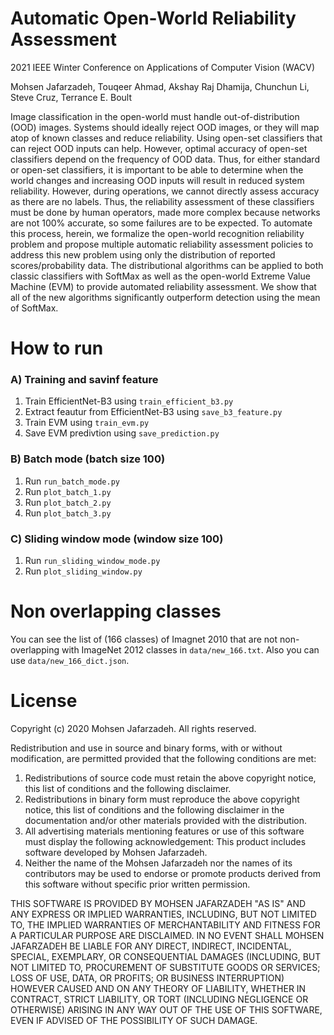 # Automatic Open-World Reliability Assessment


2021 IEEE Winter Conference on Applications of Computer Vision (WACV)


Mohsen Jafarzadeh,  Touqeer Ahmad,  Akshay Raj Dhamija, Chunchun Li, Steve Cruz, Terrance E. Boult


Image classification in the open-world must handle out-of-distribution (OOD) images. Systems should ideally reject OOD images, or they will map atop of known classes and reduce reliability. Using open-set classifiers that can reject OOD inputs can help. However, optimal accuracy of open-set classifiers depend on the frequency of OOD data. Thus, for either standard or open-set classifiers, it is important to be able to determine when the world changes and increasing OOD inputs will result in reduced system reliability. However, during operations, we cannot directly assess accuracy as there are no labels. Thus, the reliability assessment of these classifiers must be done by human operators, made more complex because networks are not 100% accurate, so some failures are to be expected.  To automate this process, herein, we formalize the open-world recognition reliability problem and propose multiple automatic reliability assessment policies to address this new problem using only the distribution of reported scores/probability data. The distributional algorithms can be applied to both classic classifiers with SoftMax as well as the open-world Extreme Value Machine (EVM) to provide automated reliability assessment. We show that all of the new algorithms significantly outperform detection using the mean of SoftMax.


# How to run

### A) Training and savinf feature
1. Train EfficientNet-B3 using `train_efficient_b3.py`
2. Extract feautur from EfficientNet-B3 using `save_b3_feature.py`
3. Train EVM using `train_evm.py`
4. Save EVM predivtion using `save_prediction.py`

### B) Batch mode (batch size 100)

1. Run `run_batch_mode.py`
2. Run `plot_batch_1.py`
3. Run `plot_batch_2.py`
4. Run `plot_batch_3.py`

### C) Sliding window mode (window size 100)

1. Run `run_sliding_window_mode.py`
2. Run `plot_sliding_window.py`



# Non overlapping classes

You can see the list of (166 classes) of Imagnet 2010 that are not non-overlapping  with ImageNet 2012 classes in `data/new_166.txt`. Also you can use `data/new_166_dict.json`. 



# License

Copyright (c) 2020 Mohsen Jafarzadeh. All rights reserved.

Redistribution and use in source and binary forms, with or without modification, are permitted provided that the following conditions are met:

1. Redistributions of source code must retain the above copyright notice, this list of conditions and the following disclaimer.
2. Redistributions in binary form must reproduce the above copyright notice, this list of conditions and the following disclaimer in the documentation and/or other materials provided with the distribution.
3. All advertising materials mentioning features or use of this software must display the following acknowledgement: This product includes software developed by Mohsen Jafarzadeh.
4. Neither the name of the Mohsen Jafarzadeh nor the names of its contributors may be used to endorse or promote products derived from this software without specific prior written permission.

THIS SOFTWARE IS PROVIDED BY MOHSEN JAFARZADEH "AS IS" AND ANY EXPRESS OR IMPLIED WARRANTIES, INCLUDING, BUT NOT LIMITED TO, THE IMPLIED WARRANTIES OF MERCHANTABILITY AND FITNESS FOR A PARTICULAR PURPOSE ARE DISCLAIMED. IN NO EVENT SHALL MOHSEN JAFARZADEH BE LIABLE FOR ANY DIRECT, INDIRECT, INCIDENTAL, SPECIAL, EXEMPLARY, OR CONSEQUENTIAL DAMAGES (INCLUDING, BUT NOT LIMITED TO, PROCUREMENT OF SUBSTITUTE GOODS OR SERVICES; LOSS OF USE, DATA, OR PROFITS; OR BUSINESS INTERRUPTION) HOWEVER CAUSED AND ON ANY THEORY OF LIABILITY, WHETHER IN CONTRACT, STRICT LIABILITY, OR TORT (INCLUDING NEGLIGENCE OR OTHERWISE) ARISING IN ANY WAY OUT OF THE USE OF THIS SOFTWARE, EVEN IF ADVISED OF THE POSSIBILITY OF SUCH DAMAGE.



